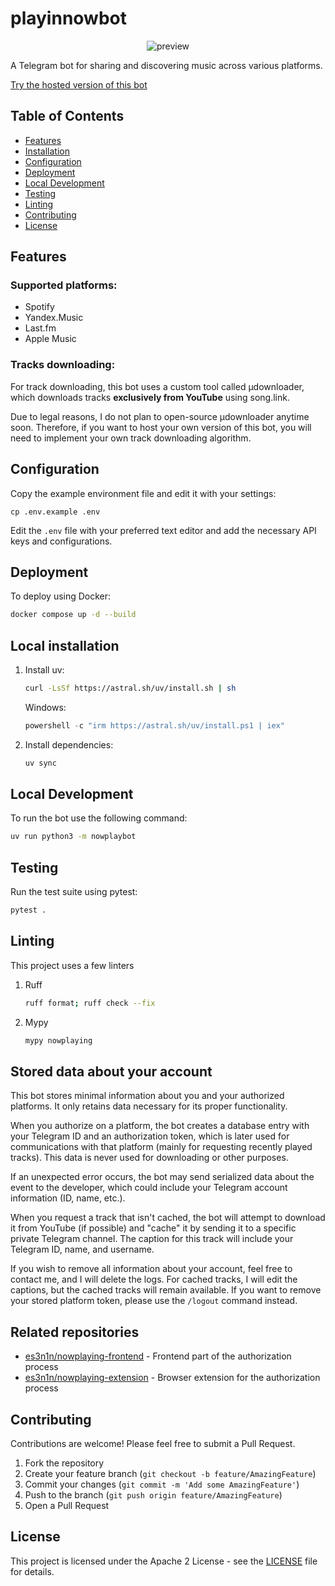 # playinnowbot

<p align="center">
  <img src="https://i.imgur.com/pmBfFF0.png" alt="preview">
</p>

A Telegram bot for sharing and discovering music across various platforms.

[Try the hosted version of this bot](https://t.me/playinnowbot)

## Table of Contents
- [Features](#features)
- [Installation](#installation)
- [Configuration](#configuration)
- [Deployment](#deployment)
- [Local Development](#local-development)
- [Testing](#testing)
- [Linting](#linting)
- [Contributing](#contributing)
- [License](#license)

## Features

### Supported platforms:

* Spotify
* Yandex.Music
* Last.fm
* Apple Music

### Tracks downloading:

For track downloading, this bot uses a custom tool called µdownloader, 
which downloads tracks **exclusively from YouTube** using song.link. 

Due to legal reasons, I do not plan to open-source µdownloader anytime soon. 
Therefore, if you want to host your own version of this bot, 
you will need to implement your own track downloading algorithm.

## Configuration

Copy the example environment file and edit it with your settings:

```
cp .env.example .env
```

Edit the `.env` file with your preferred text editor and add the necessary API keys and configurations.

## Deployment

To deploy using Docker:

```bash
docker compose up -d --build
```

## Local installation

1. Install uv:
   ```bash
   curl -LsSf https://astral.sh/uv/install.sh | sh
   ```
   Windows:
   ```powershell
   powershell -c "irm https://astral.sh/uv/install.ps1 | iex"
   ```

2. Install dependencies:
   ```bash
   uv sync
   ```

## Local Development

To run the bot use the following command:
```bash
uv run python3 -m nowplaybot
```

## Testing

Run the test suite using pytest:

```bash
pytest .
```

## Linting

This project uses a few linters

1. Ruff
   ```bash
   ruff format; ruff check --fix
   ```

2. Mypy
   ```bash
   mypy nowplaying
   ```

## Stored data about your account

This bot stores minimal information about you and your authorized platforms. It only retains data necessary for its proper functionality.

When you authorize on a platform, the bot creates a database entry with your Telegram ID and an authorization token, which is later used for communications with that platform (mainly for requesting recently played tracks). This data is never used for downloading or other purposes.

If an unexpected error occurs, the bot may send serialized data about the event to the developer, which could include your Telegram account information (ID, name, etc.).

When you request a track that isn't cached, the bot will attempt to download it from YouTube (if possible) and "cache" it by sending it to a specific private Telegram channel. The caption for this track will include your Telegram ID, name, and username.

If you wish to remove all information about your account, feel free to contact me, and I will delete the logs. For cached tracks, I will edit the captions, but the cached tracks will remain available. If you want to remove your stored platform token, please use the `/logout` command instead.

## Related repositories

- [es3n1n/nowplaying-frontend](https://github.com/es3n1n/nowplaying-frontend) - Frontend part of the authorization process
- [es3n1n/nowplaying-extension](https://github.com/es3n1n/nowplaying-extension) - Browser extension for the authorization process

## Contributing

Contributions are welcome! Please feel free to submit a Pull Request.

1. Fork the repository
2. Create your feature branch (`git checkout -b feature/AmazingFeature`)
3. Commit your changes (`git commit -m 'Add some AmazingFeature'`)
4. Push to the branch (`git push origin feature/AmazingFeature`)
5. Open a Pull Request

## License

This project is licensed under the Apache 2 License - see the [LICENSE](LICENSE) file for details.
